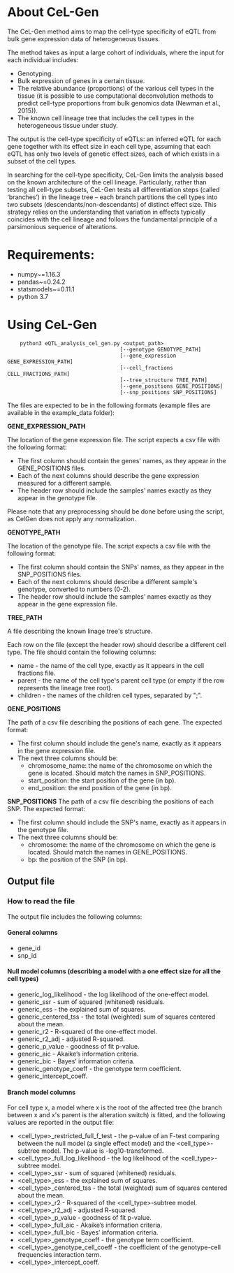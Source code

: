 
# About CeL-Gen
The CeL-Gen method aims to map the cell-type specificity of eQTL from bulk gene expression data of heterogeneous tissues.
 
The method takes as input a large cohort of individuals, where the input for each individual includes:
- Genotyping. 
- Bulk expression of genes in a certain tissue. 
- The relative abundance (proportions) of the various cell types in the tissue (it is possible to use computational deconvolution methods to predict cell-type proportions from bulk genomics data (Newman et al., 2015)). 
- The known cell lineage tree that includes the cell types in the heterogeneous tissue under study. 

The output is the cell-type specificity of eQTLs: an inferred eQTL for each gene together with its effect size in each cell type, assuming that each eQTL has only two levels of genetic effect sizes, each of which exists in a subset of the cell types. 

In searching for the cell-type specificity, CeL-Gen limits the analysis based on the known architecture of the cell lineage. 
Particularly, rather than testing all cell-type subsets, CeL-Gen tests all differentiation steps (called ‘branches’) in the lineage tree – each branch partitions the cell types into two subsets (descendants/non-descendants) of distinct effect size. 
This strategy relies on the understanding that variation in effects typically coincides with the cell lineage and follows the fundamental principle of a parsimonious sequence of alterations. 


# Requirements:
* numpy~=1.16.3
* pandas~=0.24.2
* statsmodels~=0.11.1
* python 3.7

# Using CeL-Gen


        python3 eQTL_analysis_cel_gen.py <output_path> 
                                        [--genotype GENOTYPE_PATH] 
                                        [--gene_expression GENE_EXPRESSION_PATH]
                                        [--cell_fractions CELL_FRACTIONS_PATH]
                                        [--tree_structure TREE_PATH]
                                        [--gene_positions GENE_POSITIONS]
                                        [--snp_positions SNP_POSITIONS]

The files are expected to be in the following formats (example files are available in the example_data folder):

**GENE_EXPRESSION_PATH**

The location of the gene expression file. The script expects a csv file with the following format:
* The first column should contain the genes' names, as they appear in the GENE_POSITIONS files.
* Each of the next columns should describe the gene expression measured for a different sample.
* The header row should include the samples' names exactly as they appear in the genotype file.

Please note that any preprocessing should be done before using the script, as CelGen does not apply any normalization.

**GENOTYPE_PATH**

The location of the genotype file. The script expects a csv file with the following format:

* The first column should contain the SNPs' names, as they appear in the SNP_POSITIONS files.
* Each of the next columns should describe a different sample's genotype, converted to numbers (0-2).
* The header row should include the samples' names exactly as they appear in the gene expression file.

**TREE_PATH**

A file describing the known linage tree's structure. 

Each row on the file (except the header row) should describe a different cell type.
The file should contain the following columns:
* name - the name of the cell type, exactly as it appears in the cell fractions file.
* parent - the name of the cell type's parent cell type (or empty if the row represents the lineage tree root).
* children - the names of the children cell types, separated by ";".

**GENE_POSITIONS**

The path of a csv file describing the positions of each gene. The expected format:
* The first column should include the gene's name, exactly as it appears in the gene expression file.
* The next three columns should be:
    - chromosome_name: the name of the chromosome on which the gene is located. Should match the names in SNP_POSITIONS.
    - start_position: the start position of the gene (in bp).
    - end_position: the end position of the gene (in bp).

**SNP_POSITIONS**
The path of a csv file describing the positions of each SNP. The expected format:
* The first column should include the SNP's name, exactly as it appears in the genotype file.
* The next three columns should be:
    - chromosome: the name of the chromosome on which the gene is located. Should match the names in GENE_POSITIONS.
    - bp: the position of the SNP (in bp).
    
## Output file
### How to read the file
The output file includes the following columns:
#### General columns
* gene_id
* snp_id
#### Null model columns (describing a model with a one effect size for all the cell types)
* generic_log_likelihood - the log likelihood of the one-effect model.
* generic_ssr - sum of squared (whitened) residuals.
* generic_ess - the explained sum of squares.
* generic_centered_tss - the total (weighted) sum of squares centered about the mean.
* generic_r2 - R-squared of the one-effect model.
* generic_r2_adj - adjusted R-squared.
* generic_p_value - goodness of fit p-value.
* generic_aic - Akaike’s information criteria.
* generic_bic - Bayes’ information criteria.
* generic_genotype_coeff - the genotype term coefficient.
* generic_intercept_coeff.

#### Branch model columns
For cell type x, a model where x is the root of the affected tree (the branch between x and x's parent is the alteration switch) is fitted, and the following values are reported in the output file:
* <cell_type>_restricted_full_f_test - the p-value of an F-test comparing between the null model (a single effect model) 
  and the <cell_type>-subtree model. The p-value is -log10-transformed.  
* <cell_type>_full_log_likelihood - the log likelihood of the <cell_type>-subtree model. 
* <cell_type>_ssr - sum of squared (whitened) residuals.
* <cell_type>_ess - the explained sum of squares.
* <cell_type>_centered_tss - the total (weighted) sum of squares centered about the mean.
* <cell_type>_r2 - R-squared of the <cell_type>-subtree model.
* <cell_type>_r2_adj - adjusted R-squared.
* <cell_type>_p_value - goodness of fit p-value.
* <cell_type>_full_aic - Akaike’s information criteria.
* <cell_type>_full_bic - Bayes’ information criteria.
* <cell_type>_genotype_coeff - the genotype term coefficient.
* <cell_type>_genotype_cell_coeff - the coefficient of the genotype-cell frequencies interaction term. 
* <cell_type>_intercept_coeff.
